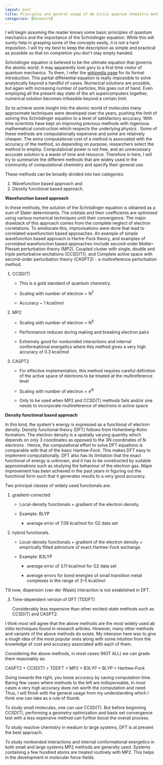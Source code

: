 ```yaml
---
layout: post
title: Principles and general usage of Ab initio quantum chemistry methods
categories: [Research]
---
```


I will begin assuming the reader knows some basic principles of quantum mechanics and the importance of the Schrödinger equation. While this will surely help in grasping some of the concepts easily, it is not a hard imposition. I will try my best to keep the description as simple and practical as possible so that on completion you don't stay empty handed. 

Schrödinger equation is believed to be the ultimate equation that governs the atomic world. It may apparently look gory to a first time visitor of quantum mechanics. To them, I refer the [wikipedia page](https://en.wikipedia.org/wiki/Schr%C3%B6dinger_equation) for its formal introduction. This partial differential equation is really impossible to solve analytically beyond a handful of cases. Numerical solutions are possible, but again with increasing number of particles, this goes out of hand. Even employing all the present day state of the art supercomputers together, numerical solution becomes infeasible beyond a certain limit.

So to achieve some insight into the atomic world of molecules many approximate techniques were developed over the years, pushing the limit of solving this Schrödinger equation to a level of satisfactory accuracy. With time scientists have kept on improving previous methods with ingenious mathematical construction which respects the underlying physics . Some of these methods are computationally expensive and some are relatively cheaper. The extra computational cost of a method is associated with the accuracy of the method, so depending on  purpose, researchers select the method to employ. Computational power is not free, and an unnecessary accurate solution is a waste of time and resource. Therefore in here, I will try to summarize the different methods that are widely used in the community of computational chemistry and specify their general use. 

These methods can be broadly divided into two categories: 

1. Wavefunction based approach and 
2. Density functional based approach.

 **Wavefunction based approach**

In these methods, the solution of the Schrödinger equation is obtained as a sum of Slater determinants. The orbitals and their coefficients are optimised using various numerical techniques until their convergence. The major drawback of this approach comes from the complete neglect of electron correlations. To ameliorate this, improvisations were done that lead to correlated wavefunction based approaches. An example of simple wavefunction based approach is Hartre-Fock theory, and examples of correlated wavefunction based approaches imclude second-order Moller– Plesset perturbation theory (MP2), Coupled cluster with single, double and triple perturbative excitations (CCSD(T)), and Complete active space with second-order perturbation theory (CASPT2) - a multireference perturbation method. 

1. CCSD(T)

   - This is a gold standard of quantum chemistry. 

   - Scaling with number of electron = N<sup>7</sup>

   - Accuracy ~ 1 kcal/mol

2. MP2

   - Scaling with number of electron = N<sup>5</sup>

   - Performance reduces during making and breaking electron pairs

   - Extremely good for nonbonded interactions and internal conformational energetics where this method gives a very high accuracy of 0.3 kcal/mol 

3. CASPT2

   - For effective implementation, this method requires careful definition of the active space of electrons to be treated at the multireference level

   - Scaling with number of electron = e<sup>N</sup> 

   - Only to be used when MP2 and CCSD(T) methods fails and/or one needs to incorporate multireference of electrons in active space

   

**Density functional based approach**

In this kind, the system's energy is expressed as a functional of electron density. Density functional theory (DFT) follows from Hohenberg–Kohn formalism. The electron density is a spatially varying quantity which depends on only 3 coordinates as opposed to the 3N coordinates of N electrons . Hence, the computational effort to solve DFT equations is comparable with that of the basic Hartree–Fock. This makes DFT easy to implement computationally. DFT also has its limitation that the exact functional of energy is unknown, and it has to be constructed by suitable approximations such as studying the behaviour of the electron gas. Major improvement has been achieved in the past years in figuring out the functional form such that it generates results to a very good accuracy. 

Two principal classes of widely used functionals are:

1. gradient-corrected

   - Local-density functionals + gradient of the electron density.

   - Example: BLYP
     - average error of 7.09 kcal/mol for G2 data set

2. hybrid functionals. 

   - Local-density functionals + gradient of the electron density + empirically fitted admixture of exact Hartree-Fock exchange. 

   - Example: B3LYP

     - average error of 3.11 kcal/mol for G2 data set

     - average errors for bond energies of small transition metal complexes in the range of 3–5 kcal/mol

Till now, dispersion (van der Waals) interaction is not established in DFT.

3. Time-dependent version of DFT (TDDFT) 

   Considerably less expensive than other excited-state methods such as CCSD(T) and CASPT2. 



I think most will agree that the above methods are the most widely used ab initio techniques found in research articles. However, many other methods and variants of the above methods do exists. My intension here was to give a rough idea of the most popular ones along with some intuition from the knowledge of cost and accuracy associated with each of them. 

Considering the above methods, in most cases (NOT ALL) we can grade them reasonably as:

 CASPT2 > CCSD(T) > TDDFT > MP2 > B3LYP > BLYP > Hartree–Fock

Going towards the right, you loose accuracy by saving computation time. Baring few cases where methods to the left are indispensable, in most cases a very high accuracy does not worth the computation and need. Thus, I will finish with the general usage from my understanding which I think one can take as a rule of thumb. 

To study small molecules, one can use CCSD(T). But before beginning CCSD(T), performing a geometry optimization and basis set convergence test with a less expensive method can further boost the overall process.

To study reactive chemistry in medium to large systems, DFT is at present the best approach. 

To study nonbonded interactions and internal conformational energetics in both small and large systems MP2 methods are generally used. Systems containing a few hundred atoms are treated routinely with MP2. This helps in the development in molecular force-fields. 


